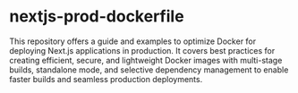 # nextjs-prod-dockerfile
This repository offers a guide and examples to optimize Docker for deploying Next.js applications in production. It covers best practices for creating efficient, secure, and lightweight Docker images with multi-stage builds, standalone mode, and selective dependency management to enable faster builds and seamless production deployments.
